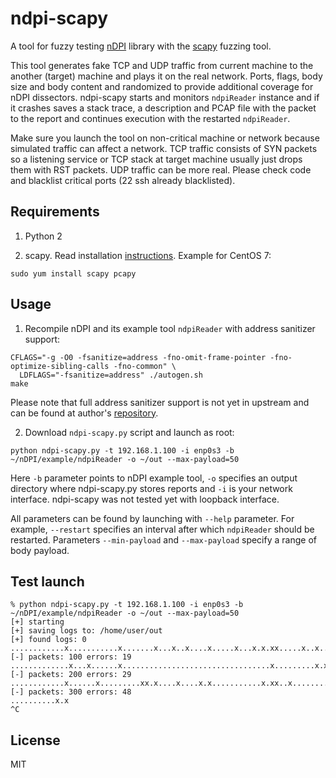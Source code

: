 # ndpi-scapy

A tool for fuzzy testing [nDPI](https://github.com/ntop/nDPI) library with the [scapy](http://www.secdev.org/projects/scapy) fuzzing tool.

This tool generates fake TCP and UDP traffic from current machine to the another (target) machine and plays it
on the real network. Ports, flags, body size and body content and randomized to provide
additional coverage for nDPI dissectors. ndpi-scapy starts and monitors `ndpiReader` instance and if it crashes saves a stack
trace, a description and PCAP file with the packet to the report and continues execution with the restarted `ndpiReader`.

Make sure you launch the tool on non-critical machine or network because simulated traffic can affect a network.
TCP traffic consists of SYN packets so a listening service or TCP stack at target machine usually just drops them
with RST packets. UDP traffic can be more real. Please check code and blacklist critical ports (22 ssh already blacklisted).

## Requirements

1. Python 2

2. scapy. Read installation [instructions](http://www.secdev.org/projects/scapy/doc/installation.html).
Example for CentOS 7:
  ```shell
  sudo yum install scapy pcapy
  ``` 

## Usage

1. Recompile nDPI and its example tool `ndpiReader` with address sanitizer support:
  ```shell
  CFLAGS="-g -O0 -fsanitize=address -fno-omit-frame-pointer -fno-optimize-sibling-calls -fno-common" \
    LDFLAGS="-fsanitize=address" ./autogen.sh
  make
  ```
Please note that full address sanitizer support is not yet in upstream and can be found at author's
[repository](https://github.com/theirix/nDPI).

2. Download `ndpi-scapy.py` script and launch as root: 
  ```shell
  python ndpi-scapy.py -t 192.168.1.100 -i enp0s3 -b ~/nDPI/example/ndpiReader -o ~/out --max-payload=50
  ```
Here `-b` parameter points to nDPI example tool, `-o` specifies an output directory where ndpi-scapy.py stores reports
and `-i` is your network interface. ndpi-scapy was not tested yet with loopback interface.

All parameters can be found by launching with `--help` parameter.
For example, `--restart` specifies an interval after which `ndpiReader` should be restarted.
Parameters `--min-payload` and `--max-payload` specify a range of body payload.

## Test launch

```
% python ndpi-scapy.py -t 192.168.1.100 -i enp0s3 -b ~/nDPI/example/ndpiReader -o ~/out --max-payload=50
[+] starting
[+] saving logs to: /home/user/out
[+] found logs: 0
............x...........x.......x...x..x....x.....x...x.x.xx.....x..x....x..x.......x..........xx.x.
[-] packets: 100 errors: 19
.............x...x......x.................................x.........x.x....x..xx...x................
[-] packets: 200 errors: 29
............x......x.........xx.x....x....x.x...........x.xx..x.........xxx..xx...x...........x.....
[-] packets: 300 errors: 48
..........x.x
^C
```

## License

MIT

